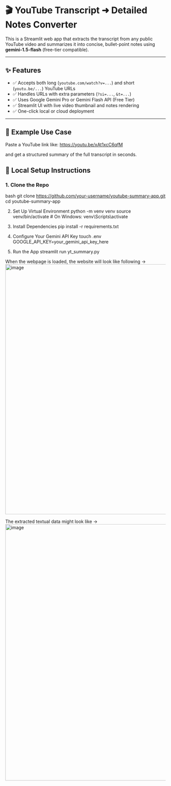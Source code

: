 # 🎬 YouTube Transcript ➜ Detailed Notes Converter

This is a Streamlit web app that extracts the transcript from any public YouTube video and summarizes it into concise, bullet-point notes using **gemini-1.5-flash** (free-tier compatible).

---
## ✨ Features

- ✅ Accepts both long (`youtube.com/watch?v=...`) and short (`youtu.be/...`) YouTube URLs
- ✅ Handles URLs with extra parameters (`?si=...`, `&t=...`)
- ✅ Uses Google Gemini Pro or Gemini Flash API (Free Tier)
- ✅ Streamlit UI with live video thumbnail and notes rendering
- ✅ One-click local or cloud deployment

---

## 🧠 Example Use Case

Paste a YouTube link like:
https://youtu.be/xAt1xcC6qfM


and get a structured summary of the full transcript in seconds.

## 🚀 Local Setup Instructions

### 1. Clone the Repo

bash
git clone https://github.com/your-username/youtube-summary-app.git
cd youtube-summary-app

2. Set Up Virtual Environment
python -m venv venv
source venv/bin/activate         # On Windows: venv\Scripts\activate

3. Install Dependencies
pip install -r requirements.txt

4. Configure Your Gemini API Key
touch .env
GOOGLE_API_KEY=your_gemini_api_key_here

5. Run the App
streamlit run yt_summary.py

When the webpage is loaded, the website will look like following ->
<img width="785" alt="image" src="https://github.com/user-attachments/assets/93111d5a-d6a7-40bd-ac3f-7a10b265c513" />

The extracted textual data might look like ->
<img width="805" alt="image" src="https://github.com/user-attachments/assets/668ce039-ead5-479d-91f3-38fb7db14f12" />

